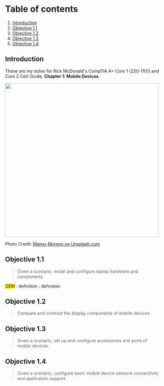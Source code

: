 <link href="style.css" rel="stylesheet"></link>


# Table of contents
1. [Introduction](#introduction)
2. [Objective 1.1](#1.1)
4. [Objective 1.2](#1.2)
5. [Objective 1.3](#1.3)
6. [Objective 1.4](#1.4)

## Introduction <a name="introduction"></a>
These are my notes for Rick McDonald's CompTIA A+ Core 1 (220-1101) and Core 2 Cert Guide, **Chapter 1: Mobile Devices**.

<img src = "https://images.unsplash.com/photo-1606111197124-71ec337e7dff?w=600&auto=format&fit=crop&q=60&ixlib=rb-4.0.3&ixid=M3wxMjA3fDB8MHxzZWFyY2h8NjZ8fHZpcnR1YWwlMjByZWFsaXR5fGVufDB8fDB8fHww" height="500">

Photo Credit: [Manny Moreno on Unsplash.com](https://unsplash.com/@mannydream)

## Objective 1.1 <a name="1.1"></a>
> Given a scenario, install and configure laptop hardware and components.

<mark>OEM</mark>
: definition 
: definition


## Objective 1.2 <a name="1.2"></a>
> Compare and contrast the display components of mobile devices.

## Objective 1.3 <a name="1.3"></a>
> Given a scenario, set up and configure accessories and ports of mobile devices. 

## Objective 1.4 <a name="1.4"></a>
> Given a scenario, configure basic mobile device network connectivity and applicatoin support. 
